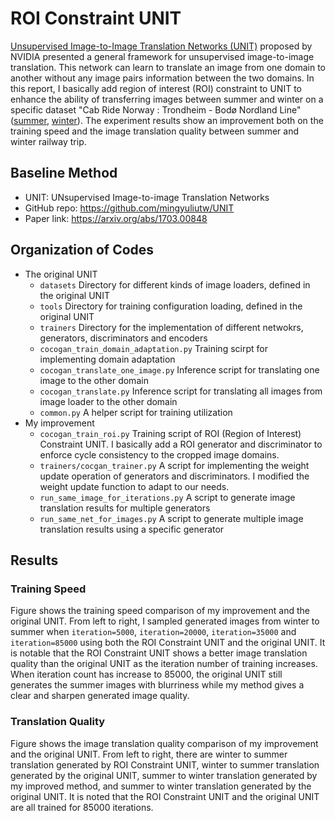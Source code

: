 # ROI Constraint UNIT
[Unsupervised Image-to-Image Translation Networks (UNIT)](https://github.com/mingyuliutw/UNIT) proposed by NVIDIA presented a general framework for unsupervised image-to-image translation. This network can learn to translate an image from one domain to another without any image pairs information between the two domains. In this report, I basically add region of interest (ROI) constraint to UNIT to enhance the ability of transferring images between summer and winter on a specific dataset "Cab Ride Norway : Trondheim - Bodø Nordland Line"([summer](https://www.youtube.com/watch?v=TY1sbKvjNcY&t=1057s), [winter](https://www.youtube.com/watch?v=9pVWfzsgLoQ&t=8081s)). The experiment results show an improvement both on the training speed and the image translation quality between summer and winter railway trip.

## Baseline Method
* UNIT: UNsupervised Image-to-image Translation Networks
* GitHub repo: https://github.com/mingyuliutw/UNIT
* Paper link: https://arxiv.org/abs/1703.00848

## Organization of Codes
- The original UNIT
    - `datasets`
        Directory for different kinds of image loaders, defined in the original UNIT
    - `tools`
        Directory for training configuration loading, defined in the original UNIT
    - `trainers`
        Directory for the implementation of different netwokrs, generators, discriminators and encoders
    - `cocogan_train_domain_adaptation.py`
        Training scirpt for implementing domain adaptation
    - `cocogan_translate_one_image.py`
        Inference script for translating one image to the other domain
    - `cocogan_translate.py`
        Inference script for translating all images from image loader to the other domain
    - `common.py`
        A helper script for training utilization 
- My improvement
    - `cocogan_train_roi.py`
        Training script of ROI (Region of Interest) Constraint UNIT. I basically add a ROI generator and discriminator to enforce cycle consistency to the cropped image domains.
    - `trainers/cocgan_trainer.py`
        A script for implementing the weight update operation of generators and discriminators. I modified the weight update function to adapt to our needs.
    - `run_same_image_for_iterations.py`
        A script to generate image translation results for multiple generators
    - `run_same_net_for_images.py`
        A script to generate multiple image translation results using a specific generator
        
## Results
### Training Speed
Figure shows the training speed comparison of my improvement and the original UNIT. From left to right, I sampled generated images from winter to summer when `iteration=5000`, `iteration=20000`, `iteration=35000` and `iteration=85000` using both the ROI Constraint UNIT and the original UNIT. It is notable that the ROI Constraint UNIT shows a better image translation quality than the original UNIT as the iteration number of training increases. When iteration count has increase to 85000, the original UNIT still generates the summer images with blurriness while my method gives a clear and sharpen generated image quality.

### Translation Quality
Figure shows the image translation quality comparison of my improvement and the original UNIT. From left to right, there are winter to summer translation generated by ROI Constraint UNIT, winter to summer translation generated by the original UNIT, summer to winter translation generated by my improved method, and summer to winter translation generated by the original UNIT. It is noted that the ROI Constraint UNIT and the original UNIT are all trained for 85000 iterations.
